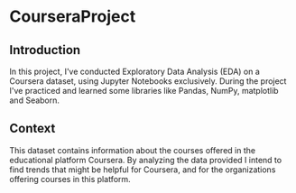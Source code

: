 # CourseraProject  

## Introduction  
In this project, I've conducted Exploratory Data Analysis (EDA) on a Coursera dataset, using Jupyter Notebooks exclusively. During the project I've practiced and learned some libraries like Pandas, NumPy, matplotlib and Seaborn.  

## Context  
This dataset contains information about the courses offered in the educational platform Coursera. By analyzing the data provided I intend to find trends that might be helpful for Coursera, and for the organizations offering courses in this platform.  
